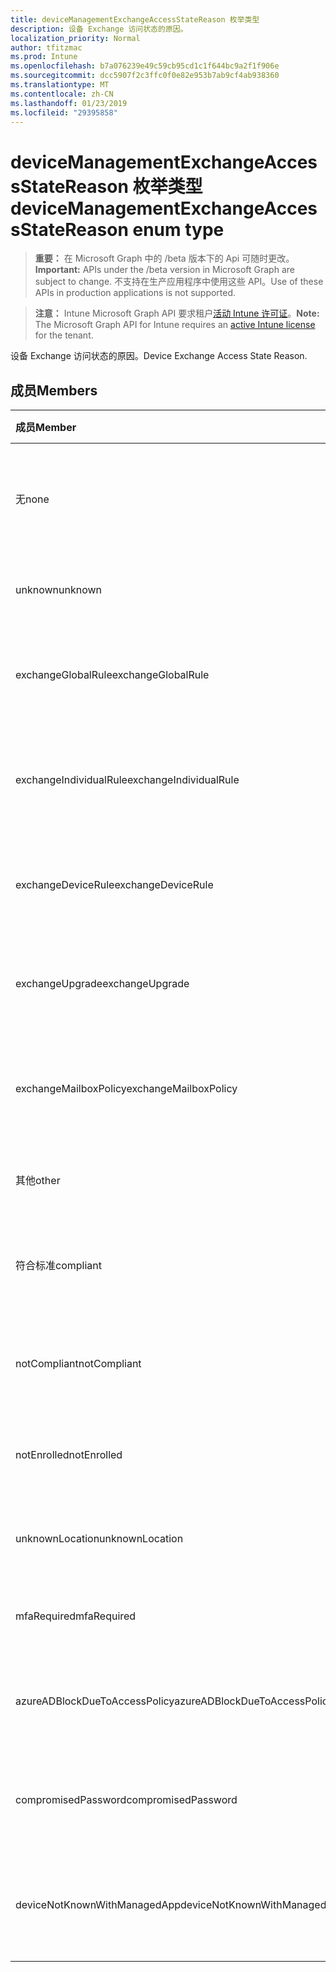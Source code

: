 ```yaml
---
title: deviceManagementExchangeAccessStateReason 枚举类型
description: 设备 Exchange 访问状态的原因。
localization_priority: Normal
author: tfitzmac
ms.prod: Intune
ms.openlocfilehash: b7a076239e49c59cb95cd1c1f644bc9a2f1f906e
ms.sourcegitcommit: dcc5907f2c3ffc0f0e82e953b7ab9cf4ab938360
ms.translationtype: MT
ms.contentlocale: zh-CN
ms.lasthandoff: 01/23/2019
ms.locfileid: "29395858"
---
```

# <a name="devicemanagementexchangeaccessstatereason-enum-type"></a><span data-ttu-id="a9501-103">deviceManagementExchangeAccessStateReason 枚举类型</span><span class="sxs-lookup"><span data-stu-id="a9501-103">deviceManagementExchangeAccessStateReason enum type</span></span>

> <span data-ttu-id="a9501-104">**重要：** 在 Microsoft Graph 中的 /beta 版本下的 Api 可随时更改。</span><span class="sxs-lookup"><span data-stu-id="a9501-104">**Important:** APIs under the /beta version in Microsoft Graph are subject to change.</span></span> <span data-ttu-id="a9501-105">不支持在生产应用程序中使用这些 API。</span><span class="sxs-lookup"><span data-stu-id="a9501-105">Use of these APIs in production applications is not supported.</span></span>

> <span data-ttu-id="a9501-106">**注意：** Intune Microsoft Graph API 要求租户[活动 Intune 许可证](https://go.microsoft.com/fwlink/?linkid=839381)。</span><span class="sxs-lookup"><span data-stu-id="a9501-106">**Note:** The Microsoft Graph API for Intune requires an [active Intune license](https://go.microsoft.com/fwlink/?linkid=839381) for the tenant.</span></span>

<span data-ttu-id="a9501-107">设备 Exchange 访问状态的原因。</span><span class="sxs-lookup"><span data-stu-id="a9501-107">Device Exchange Access State Reason.</span></span>

## <a name="members"></a><span data-ttu-id="a9501-108">成员</span><span class="sxs-lookup"><span data-stu-id="a9501-108">Members</span></span>
|<span data-ttu-id="a9501-109">成员</span><span class="sxs-lookup"><span data-stu-id="a9501-109">Member</span></span>|<span data-ttu-id="a9501-110">值</span><span class="sxs-lookup"><span data-stu-id="a9501-110">Value</span></span>|<span data-ttu-id="a9501-111">说明</span><span class="sxs-lookup"><span data-stu-id="a9501-111">Description</span></span>|
|:---|:---|:---|
|<span data-ttu-id="a9501-112">无</span><span class="sxs-lookup"><span data-stu-id="a9501-112">none</span></span>|<span data-ttu-id="a9501-113">0</span><span class="sxs-lookup"><span data-stu-id="a9501-113">0</span></span>|<span data-ttu-id="a9501-114">从 Exchange 发现没有访问状态理由</span><span class="sxs-lookup"><span data-stu-id="a9501-114">No access state reason discovered from Exchange</span></span>|
|<span data-ttu-id="a9501-115">unknown</span><span class="sxs-lookup"><span data-stu-id="a9501-115">unknown</span></span>|<span data-ttu-id="a9501-116">1</span><span class="sxs-lookup"><span data-stu-id="a9501-116">1</span></span>|<span data-ttu-id="a9501-117">未知的访问状态的原因</span><span class="sxs-lookup"><span data-stu-id="a9501-117">Unknown access state reason</span></span>|
|<span data-ttu-id="a9501-118">exchangeGlobalRule</span><span class="sxs-lookup"><span data-stu-id="a9501-118">exchangeGlobalRule</span></span>|<span data-ttu-id="a9501-119">2</span><span class="sxs-lookup"><span data-stu-id="a9501-119">2</span></span>|<span data-ttu-id="a9501-120">由 Exchange 全局规则的访问状态</span><span class="sxs-lookup"><span data-stu-id="a9501-120">Access state determined by Exchange Global rule</span></span>|
|<span data-ttu-id="a9501-121">exchangeIndividualRule</span><span class="sxs-lookup"><span data-stu-id="a9501-121">exchangeIndividualRule</span></span>|<span data-ttu-id="a9501-122">3</span><span class="sxs-lookup"><span data-stu-id="a9501-122">3</span></span>|<span data-ttu-id="a9501-123">由 Exchange 单个规则的访问状态</span><span class="sxs-lookup"><span data-stu-id="a9501-123">Access state determined by Exchange Individual rule</span></span>|
|<span data-ttu-id="a9501-124">exchangeDeviceRule</span><span class="sxs-lookup"><span data-stu-id="a9501-124">exchangeDeviceRule</span></span>|<span data-ttu-id="a9501-125">4</span><span class="sxs-lookup"><span data-stu-id="a9501-125">4</span></span>|<span data-ttu-id="a9501-126">由 Exchange 设备规则的访问状态</span><span class="sxs-lookup"><span data-stu-id="a9501-126">Access state determined by Exchange Device rule</span></span>|
|<span data-ttu-id="a9501-127">exchangeUpgrade</span><span class="sxs-lookup"><span data-stu-id="a9501-127">exchangeUpgrade</span></span>|<span data-ttu-id="a9501-128">5</span><span class="sxs-lookup"><span data-stu-id="a9501-128">5</span></span>|<span data-ttu-id="a9501-129">由于 Exchange 升级的访问状态</span><span class="sxs-lookup"><span data-stu-id="a9501-129">Access state due to Exchange upgrade</span></span>|
|<span data-ttu-id="a9501-130">exchangeMailboxPolicy</span><span class="sxs-lookup"><span data-stu-id="a9501-130">exchangeMailboxPolicy</span></span>|<span data-ttu-id="a9501-131">6</span><span class="sxs-lookup"><span data-stu-id="a9501-131">6</span></span>|<span data-ttu-id="a9501-132">由 Exchange 邮箱策略的访问状态</span><span class="sxs-lookup"><span data-stu-id="a9501-132">Access state determined by Exchange Mailbox Policy</span></span>|
|<span data-ttu-id="a9501-133">其他</span><span class="sxs-lookup"><span data-stu-id="a9501-133">other</span></span>|<span data-ttu-id="a9501-134">7</span><span class="sxs-lookup"><span data-stu-id="a9501-134">7</span></span>|<span data-ttu-id="a9501-135">由 Exchange 的访问状态</span><span class="sxs-lookup"><span data-stu-id="a9501-135">Access state determined by Exchange</span></span>|
|<span data-ttu-id="a9501-136">符合标准</span><span class="sxs-lookup"><span data-stu-id="a9501-136">compliant</span></span>|<span data-ttu-id="a9501-137">8</span><span class="sxs-lookup"><span data-stu-id="a9501-137">8</span></span>|<span data-ttu-id="a9501-138">通过合规性质询授予的访问状态</span><span class="sxs-lookup"><span data-stu-id="a9501-138">Access state granted by compliance challenge</span></span>|
|<span data-ttu-id="a9501-139">notCompliant</span><span class="sxs-lookup"><span data-stu-id="a9501-139">notCompliant</span></span>|<span data-ttu-id="a9501-140">9</span><span class="sxs-lookup"><span data-stu-id="a9501-140">9</span></span>|<span data-ttu-id="a9501-141">合规性质询被吊销的访问状态</span><span class="sxs-lookup"><span data-stu-id="a9501-141">Access state revoked by compliance challenge</span></span>|
|<span data-ttu-id="a9501-142">notEnrolled</span><span class="sxs-lookup"><span data-stu-id="a9501-142">notEnrolled</span></span>|<span data-ttu-id="a9501-143">10</span><span class="sxs-lookup"><span data-stu-id="a9501-143">10</span></span>|<span data-ttu-id="a9501-144">管理质询被吊销的访问状态</span><span class="sxs-lookup"><span data-stu-id="a9501-144">Access state revoked by management challenge</span></span>|
|<span data-ttu-id="a9501-145">unknownLocation</span><span class="sxs-lookup"><span data-stu-id="a9501-145">unknownLocation</span></span>|<span data-ttu-id="a9501-146">12</span><span class="sxs-lookup"><span data-stu-id="a9501-146">12</span></span>|<span data-ttu-id="a9501-147">由于未知位置的访问状态</span><span class="sxs-lookup"><span data-stu-id="a9501-147">Access state due to unknown location</span></span>|
|<span data-ttu-id="a9501-148">mfaRequired</span><span class="sxs-lookup"><span data-stu-id="a9501-148">mfaRequired</span></span>|<span data-ttu-id="a9501-149">13</span><span class="sxs-lookup"><span data-stu-id="a9501-149">13</span></span>|<span data-ttu-id="a9501-150">由于 MFA 质询的访问状态</span><span class="sxs-lookup"><span data-stu-id="a9501-150">Access state due to MFA challenge</span></span>|
|<span data-ttu-id="a9501-151">azureADBlockDueToAccessPolicy</span><span class="sxs-lookup"><span data-stu-id="a9501-151">azureADBlockDueToAccessPolicy</span></span>|<span data-ttu-id="a9501-152">14</span><span class="sxs-lookup"><span data-stu-id="a9501-152">14</span></span>|<span data-ttu-id="a9501-153">由 AAD 访问策略吊销的访问状态</span><span class="sxs-lookup"><span data-stu-id="a9501-153">Access State revoked by AAD Access Policy</span></span>|
|<span data-ttu-id="a9501-154">compromisedPassword</span><span class="sxs-lookup"><span data-stu-id="a9501-154">compromisedPassword</span></span>|<span data-ttu-id="a9501-155">15</span><span class="sxs-lookup"><span data-stu-id="a9501-155">15</span></span>|<span data-ttu-id="a9501-156">由受到攻击的密码吊销的访问状态</span><span class="sxs-lookup"><span data-stu-id="a9501-156">Access State revoked by compromised password</span></span>|
|<span data-ttu-id="a9501-157">deviceNotKnownWithManagedApp</span><span class="sxs-lookup"><span data-stu-id="a9501-157">deviceNotKnownWithManagedApp</span></span>|<span data-ttu-id="a9501-158">16</span><span class="sxs-lookup"><span data-stu-id="a9501-158">16</span></span>|<span data-ttu-id="a9501-159">由托管应用程序质询吊销的访问状态</span><span class="sxs-lookup"><span data-stu-id="a9501-159">Access state revoked by managed application challenge</span></span>|




